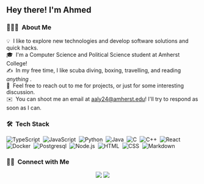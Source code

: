 <div align="center">
</div>

<h2>Hey there! I'm Ahmed</h2>


<!-- ## 👋 &nbsp;Hey there! I'm Ahmed -->

### 👨🏻‍💻 &nbsp;About Me

💡 &nbsp;I like to explore new technologies and develop software solutions and quick hacks.\
🎓 &nbsp;I'm a Computer Science and Political Science student at Amherst College!\
✍️ &nbsp;In my free time, I like scuba diving, boxing, travelling, and reading _anything_ .\
💬 &nbsp;Feel free to reach out to me for projects, or just for some interesting discussion.\
✉️ &nbsp;You can shoot me an email at aaly24@amherst.edu! I'll try to respond as soon as I can.


### 🛠 &nbsp;Tech Stack

![TypeScript](https://img.shields.io/badge/-TypeScript-05122A?style=flat&logo=typescript)&nbsp;
![JavaScript](https://img.shields.io/badge/-JavaScript-05122A?style=flat&logo=javascript)&nbsp;
![Python](https://img.shields.io/badge/-Python-05122A?style=flat&logo=python)&nbsp;
![Java](https://img.shields.io/badge/-Java-05122A?style=flat&logo=Java&logoColor=FFA518)&nbsp;
![C](https://img.shields.io/badge/-Lang-05122A?style=flat&logo=C&logoColor=A8B9CC)&nbsp;
![C++](https://img.shields.io/badge/-C++-05122A?style=flat&logo=C%2B%2B&logoColor=00599C)&nbsp;
![React](https://img.shields.io/badge/-React-05122A?style=flat&logo=react)&nbsp;
![Docker](https://img.shields.io/badge/-Docker-05122A?style=flat&logo=docker)&nbsp;
![Postgresql](https://img.shields.io/badge/-Postgresql-05122A?style=flat&logo=postgresql)&nbsp;
![Node.js](https://img.shields.io/badge/-Node.js-05122A?style=flat&logo=node.js)&nbsp;
![HTML](https://img.shields.io/badge/-HTML-05122A?style=flat&logo=HTML5)&nbsp;
![CSS](https://img.shields.io/badge/-CSS-05122A?style=flat&logo=CSS3&logoColor=1572B6)&nbsp;
![Markdown](https://img.shields.io/badge/-Markdown-05122A?style=flat&logo=markdown)&nbsp;



### 🤝🏻 &nbsp;Connect with Me

<p align="center">
<a href="https://www.linkedin.com/in/ahmed-k-aly/"><img src="https://img.shields.io/badge/-Ahmed%20Aly-0077B5?style=flat&logo=Linkedin&logoColor=white"/></a>
  <a href="mailto:aaly24@amherst.edu"><img src="https://img.shields.io/badge/%20Email-red?style=flat&logo=gmail&logoColor=white"/></a>
</p>

